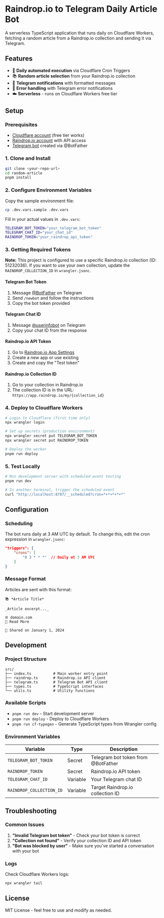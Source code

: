 # Raindrop.io to Telegram Daily Article Bot

A serverless TypeScript application that runs daily on Cloudflare Workers, fetching a random article from a Raindrop.io collection and sending it via Telegram.

## Features

- 🔄 **Daily automated execution** via Cloudflare Cron Triggers
- 📚 **Random article selection** from your Raindrop.io collection
- 📱 **Telegram notifications** with formatted messages
- 🚨 **Error handling** with Telegram error notifications
- ☁️ **Serverless** - runs on Cloudflare Workers free tier

## Setup

### Prerequisites

- [Cloudflare account](https://cloudflare.com) (free tier works)
- [Raindrop.io account](https://raindrop.io) with API access
- [Telegram bot](https://core.telegram.org/bots#creating-a-new-bot) created via @BotFather

### 1. Clone and Install

```bash
git clone <your-repo-url>
cd random-article
pnpm install
```

### 2. Configure Environment Variables

Copy the sample environment file:

```bash
cp .dev.vars.sample .dev.vars
```

Fill in your actual values in `.dev.vars`:

```bash
TELEGRAM_BOT_TOKEN="your_telegram_bot_token"
TELEGRAM_CHAT_ID="your_chat_id"
RAINDROP_TOKEN="your_raindrop_api_token"
```

### 3. Getting Required Tokens

**Note:** This project is configured to use a specific Raindrop.io collection (ID: 51232036). If you want to use your own collection, update the `RAINDROP_COLLECTION_ID` in `wrangler.jsonc`.

#### Telegram Bot Token

1. Message [@BotFather](https://t.me/BotFather) on Telegram
2. Send `/newbot` and follow the instructions
3. Copy the bot token provided

#### Telegram Chat ID

1. Message [@userinfobot](https://t.me/userinfobot) on Telegram
2. Copy your chat ID from the response

#### Raindrop.io API Token

1. Go to [Raindrop.io App Settings](https://app.raindrop.io/settings/integrations)
2. Create a new app or use existing
3. Create and copy the "Test token"

#### Raindrop.io Collection ID

1. Go to your collection in Raindrop.io
2. The collection ID is in the URL: `https://app.raindrop.io/my/{collection_id}`

### 4. Deploy to Cloudflare Workers

```bash
# Login to Cloudflare (first time only)
npx wrangler login

# Set up secrets (production environment)
npx wrangler secret put TELEGRAM_BOT_TOKEN
npx wrangler secret put RAINDROP_TOKEN

# Deploy the worker
pnpm run deploy
```

### 5. Test Locally

```bash
# Run development server with scheduled event testing
pnpm run dev

# In another terminal, trigger the scheduled event
curl "http://localhost:8787/__scheduled?cron=*+*+*+*+*"
```

## Configuration

### Scheduling

The bot runs daily at 3 AM UTC by default. To change this, edit the cron expression in `wrangler.jsonc`:

```json
"triggers": {
    "crons": [
        "0 3 * * *"  // Daily at 3 AM UTC
    ]
}
```

### Message Format

Articles are sent with this format:

```
📚 *Article Title*

_Article excerpt..._

🌐 domain.com
🔗 Read More

📅 Shared on January 1, 2024
```

## Development

### Project Structure

```
src/
├── index.ts          # Main worker entry point
├── raindrop.ts       # Raindrop.io API client
├── telegram.ts       # Telegram Bot API client
├── types.ts          # TypeScript interfaces
└── utils.ts          # Utility functions
```

### Available Scripts

- `pnpm run dev` - Start development server
- `pnpm run deploy` - Deploy to Cloudflare Workers
- `pnpm run cf-typegen` - Generate TypeScript types from Wrangler config

### Environment Variables

| Variable                 | Type     | Description                        |
| ------------------------ | -------- | ---------------------------------- |
| `TELEGRAM_BOT_TOKEN`     | Secret   | Telegram bot token from @BotFather |
| `RAINDROP_TOKEN`         | Secret   | Raindrop.io API token              |
| `TELEGRAM_CHAT_ID`       | Variable | Your Telegram chat ID              |
| `RAINDROP_COLLECTION_ID` | Variable | Target Raindrop.io collection ID   |

## Troubleshooting

### Common Issues

1. **"Invalid Telegram bot token"** - Check your bot token is correct
2. **"Collection not found"** - Verify your collection ID and API token
3. **"Bot was blocked by user"** - Make sure you've started a conversation with your bot

### Logs

Check Cloudflare Workers logs:

```bash
npx wrangler tail
```

## License

MIT License - feel free to use and modify as needed.
